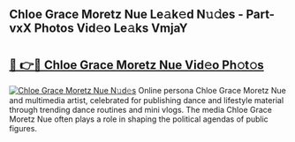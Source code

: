 ## Chloe Grace Moretz Nue Le𝚊k𝚎d N𝚞𝚍es - Part-vxX Photos Vid𝚎o Le𝚊ks VmjaY

# <h2><a href="http://fb7xagy.evod.top/?m=Chloe+Grace+Moretz+Nue">🔗 👉🔴 Chloe Grace Moretz Nue Vid𝚎o Ph𝚘t𝚘s</a></h2>

[![Chloe Grace Moretz Nue N𝚞d𝚎s](https://i.imgur.com/8V9OHl7.gif)](http://fb7xagy.evod.top/?m=Chloe+Grace+Moretz+Nue)
Online persona Chloe Grace Moretz Nue and multimedia artist, celebrated for publishing dance and lifestyle material through trending dance routines and mini vlogs. The media Chloe Grace Moretz Nue often plays a role in shaping the political agendas of public figures. 
